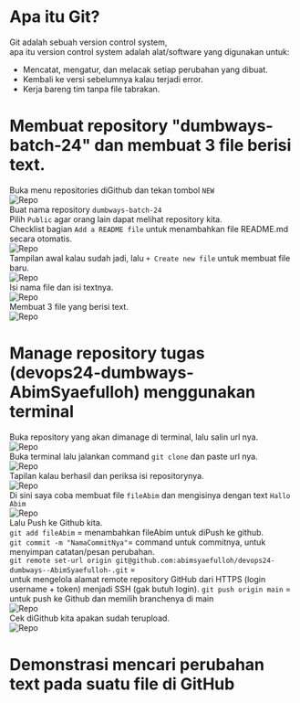 # Apa itu Git?
Git adalah sebuah version control system,  
apa itu version control system adalah alat/software yang digunakan untuk:  
- Mencatat, mengatur, dan melacak setiap perubahan yang dibuat.  
- Kembali ke versi sebelumnya kalau terjadi error.  
- Kerja bareng tim tanpa file tabrakan.  

# Membuat repository "dumbways-batch-24" dan membuat 3 file berisi text. 
Buka menu repositories diGithub dan tekan tombol `NEW`  
![Repo](scr/Foto-1-0.png)  
Buat nama repository
`dumbways-batch-24`  
Pilih `Public` agar orang lain dapat melihat repository kita.  
Checklist bagian `Add a README file` untuk menambahkan file README.md secara otomatis.  
![Repo](scr/Foto-1-1.png)  
Tampilan awal kalau sudah jadi, lalu `+ Create new file` untuk membuat file baru.  
![Repo](scr/Foto-1-2.png)  
Isi nama file dan isi textnya.  
![Repo](scr/Foto-1-3.png)  
Membuat 3 file yang berisi text.  
![Repo](scr/Foto-1-4.png)  

# Manage repository tugas (devops24-dumbways-AbimSyaefulloh) menggunakan terminal  
Buka repository yang akan dimanage di terminal, lalu salin url nya.  
![Repo](scr/Foto-2-0.png)  
Buka terminal lalu jalankan command `git clone` dan paste url nya.  
![Repo](scr/Foto-2-1.png)  
Tapilan kalau berhasil dan periksa isi repositorynya.  
![Repo](scr/Foto-2-2.png)  
Di sini saya coba membuat file `fileAbim` dan mengisinya dengan text `Hallo Abim`  
![Repo](scr/Foto-2-3.png)  
Lalu Push ke Github kita.  
`git add fileAbim` = menambahkan fileAbim untuk diPush ke github.  
`git commit -m "NamaCommitNya"`= command untuk commitnya, untuk menyimpan catatan/pesan perubahan.  
`git remote set-url origin git@github.com:abimsyaefulloh/devops24-dumbways--AbimSyaefulloh-.git` =  
untuk mengelola alamat remote repository GitHub dari HTTPS (login username + token) menjadi SSH (gak butuh login).
`git push origin main` = untuk push ke Github dan memilih branchenya di main  
![Repo](scr/Foto-2-4.png)  
Cek diGithub kita apakan sudah terupload.  
![Repo](scr/Foto-2-5.png)  

# Demonstrasi mencari perubahan text pada suatu file di GitHub
